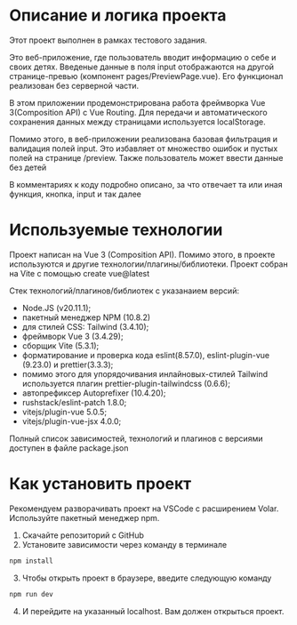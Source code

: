 # Описание и логика проекта

Этот проект выполнен в рамках тестового задания.

Это веб-приложение, где пользователь вводит информацию о себе и своих детях. Введеные данные в поля input отображаются на другой странице-превью (компонент pages/PreviewPage.vue). Его функционал реализован без серверной части.

В этом приложении продемонстрирована работа фреймворка Vue 3(Composition API) с Vue Routing. Для передачи и автоматического сохранения данных между страницами используется localStorage.

Помимо этого, в веб-приложении реализована базовая фильтрация и валидация полей input. Это избавляет от множество ошибок и пустых полей на странице /preview. Также пользователь может ввести данные без детей

В комментариях к коду подробно описано, за что отвечает та или иная функция, кнопка, input и так далее

# Используемые технологии

Проект написан на Vue 3 (Composition API). Помимо этого, в проекте используются и другие технологии/плагины/библиотеки. Проект собран на Vite с помощью create vue@latest

Стек технологий/плагинов/библиотек с указанаием версий:

- Node.JS (v20.11.1);
- пакетный менеджер NPM (10.8.2)
- для стилей CSS: Tailwind (3.4.10);
- фреймворк Vue 3 (3.4.29);
- сборщик Vite (5.3.1);
- форматирование и проверка кода eslint(8.57.0), eslint-plugin-vue (9.23.0) и prettier(3.3.3);
- помимо этого для упорядочивания инлайновых-стилей Tailwind используется плагин prettier-plugin-tailwindcss (0.6.6);
- автопрефиксер Autoprefixer (10.4.20);
- rushstack/eslint-patch 1.8.0;
- vitejs/plugin-vue 5.0.5;
- vitejs/plugin-vue-jsx 4.0.0;

Полный список зависимостей, технологий и плагинов с версиями доступен в файле package.json

# Как установить проект

Рекомендуем разворачивать проект на VSCode с расширением Volar. Используйте пакетный менеджер npm.

1. Скачайте репозиторий с GitHub
2. Установите зависимости через команду в терминале

```sh
npm install
```

3. Чтобы открыть проект в браузере, введите следующую команду

```sh
npm run dev
```

4. И перейдите на указанный localhost. Вам должен открыться проект.
